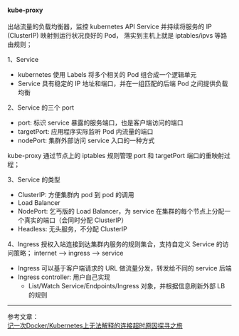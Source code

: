 
#### kube-proxy
出站流量的负载均衡器，监控 kubernetes API Service 并持续将服务的 IP (ClusterIP) 映射到运行状况良好的 Pod， 
落实到主机上就是 iptables/ipvs 等路由规则；

1、Service
- kubernetes 使用 Labels 将多个相关的 Pod 组合成一个逻辑单元
- Service 具有稳定的 IP 地址和端口，并在一组匹配的后端 Pod 之间提供负载均衡

2、Service 的三个 port
- port: 标识 service 暴露的服务端口，也是客户端访问的端口
- targetPort: 应用程序实际监听 Pod 内流量的端口
- nodePort: 集群外部访问 service 入口的一种方式

kube-proxy 通过节点上的 iptables 规则管理 port 和 targetPort 端口的重映射过程；

3、Service 的类型
- ClusterIP: 方便集群内 pod 到 pod 的调用
- Load Balancer
- NodePort: 乞丐版的 Load Balancer，为 service 在集群的每个节点上分配一个真实的端口（会同时分配 ClusterIP）
- Headless: 无头服务，不分配 ClusterIP

4、Ingress
授权入站连接到达集群内服务的规则集合，支持自定义 Service 的访问策略；
internet --> ingress --> service
- Ingress 可以基于客户端请求的 URL 做流量分发，转发给不同的 service 后端
- Ingress controller: 用户自己实现
  - List/Watch Service/Endpoints/Ingress 对象，并根据信息刷新外部 LB 的规则


---
参考文章：  
[记一次Docker/Kubernetes上无法解释的连接超时原因探寻之旅](https://blog.csdn.net/M2l0ZgSsVc7r69eFdTj/article/details/81380446)

